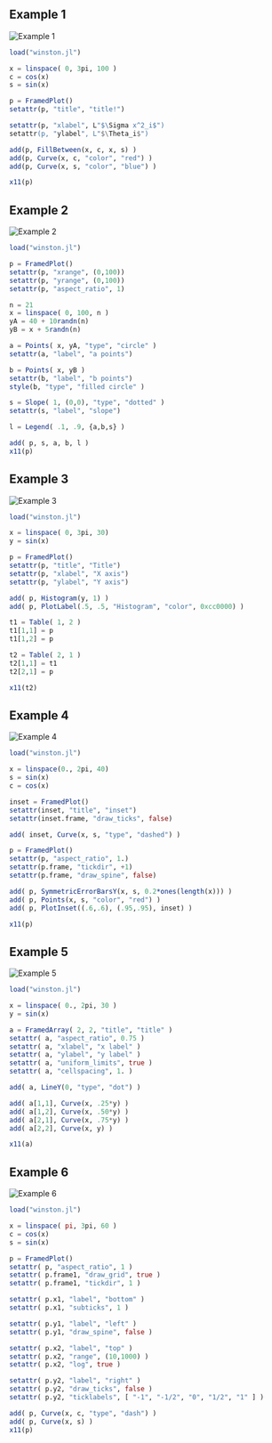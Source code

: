 
Example 1
---------

![Example 1](http://www.cita.utoronto.ca/~nolta/julia/winston/examples/example1.png)

``` julia
load("winston.jl")

x = linspace( 0, 3pi, 100 )
c = cos(x)
s = sin(x)

p = FramedPlot()
setattr(p, "title", "title!")

setattr(p, "xlabel", L"$\Sigma x^2_i$")
setattr(p, "ylabel", L"$\Theta_i$")

add(p, FillBetween(x, c, x, s) )
add(p, Curve(x, c, "color", "red") )
add(p, Curve(x, s, "color", "blue") )

x11(p)
```

Example 2
---------

![Example 2](http://www.cita.utoronto.ca/~nolta/julia/winston/examples/example2.png)

``` julia
load("winston.jl")

p = FramedPlot()
setattr(p, "xrange", (0,100))
setattr(p, "yrange", (0,100))
setattr(p, "aspect_ratio", 1)

n = 21
x = linspace( 0, 100, n )
yA = 40 + 10randn(n)
yB = x + 5randn(n)

a = Points( x, yA, "type", "circle" )
setattr(a, "label", "a points")

b = Points( x, yB )
setattr(b, "label", "b points")
style(b, "type", "filled circle" )

s = Slope( 1, (0,0), "type", "dotted" )
setattr(s, "label", "slope")

l = Legend( .1, .9, {a,b,s} )

add( p, s, a, b, l )
x11(p)
```

Example 3
---------

![Example 3](http://www.cita.utoronto.ca/~nolta/julia/winston/examples/example3.png)

``` julia
load("winston.jl")

x = linspace( 0, 3pi, 30)
y = sin(x)

p = FramedPlot()
setattr(p, "title", "Title")
setattr(p, "xlabel", "X axis")
setattr(p, "ylabel", "Y axis")

add( p, Histogram(y, 1) )
add( p, PlotLabel(.5, .5, "Histogram", "color", 0xcc0000) )

t1 = Table( 1, 2 )
t1[1,1] = p
t1[1,2] = p

t2 = Table( 2, 1 )
t2[1,1] = t1
t2[2,1] = p

x11(t2)
```

Example 4
---------

![Example 4](http://www.cita.utoronto.ca/~nolta/julia/winston/examples/example4.png)

``` julia
load("winston.jl")

x = linspace(0., 2pi, 40)
s = sin(x)
c = cos(x)

inset = FramedPlot()
setattr(inset, "title", "inset")
setattr(inset.frame, "draw_ticks", false)

add( inset, Curve(x, s, "type", "dashed") )

p = FramedPlot()
setattr(p, "aspect_ratio", 1.)
setattr(p.frame, "tickdir", +1)
setattr(p.frame, "draw_spine", false)

add( p, SymmetricErrorBarsY(x, s, 0.2*ones(length(x))) )
add( p, Points(x, s, "color", "red") )
add( p, PlotInset((.6,.6), (.95,.95), inset) )

x11(p)
```

Example 5
---------

![Example 5](http://www.cita.utoronto.ca/~nolta/julia/winston/examples/example5.png)

``` julia
load("winston.jl")

x = linspace( 0., 2pi, 30 )
y = sin(x)

a = FramedArray( 2, 2, "title", "title" )
setattr( a, "aspect_ratio", 0.75 )
setattr( a, "xlabel", "x label" )
setattr( a, "ylabel", "y label" )
setattr( a, "uniform_limits", true )
setattr( a, "cellspacing", 1. )

add( a, LineY(0, "type", "dot") )

add( a[1,1], Curve(x, .25*y) )
add( a[1,2], Curve(x, .50*y) )
add( a[2,1], Curve(x, .75*y) )
add( a[2,2], Curve(x, y) )

x11(a)
```

Example 6
---------

![Example 6](http://www.cita.utoronto.ca/~nolta/julia/winston/examples/example6.png)

``` julia
load("winston.jl")

x = linspace( pi, 3pi, 60 )
c = cos(x)
s = sin(x)

p = FramedPlot()
setattr( p, "aspect_ratio", 1 )
setattr( p.frame1, "draw_grid", true )
setattr( p.frame1, "tickdir", 1 )

setattr( p.x1, "label", "bottom" )
setattr( p.x1, "subticks", 1 )

setattr( p.y1, "label", "left" )
setattr( p.y1, "draw_spine", false )

setattr( p.x2, "label", "top" )
setattr( p.x2, "range", (10,1000) )
setattr( p.x2, "log", true )

setattr( p.y2, "label", "right" )
setattr( p.y2, "draw_ticks", false )
setattr( p.y2, "ticklabels", [ "-1", "-1/2", "0", "1/2", "1" ] )

add( p, Curve(x, c, "type", "dash") )
add( p, Curve(x, s) )
x11(p)
```
